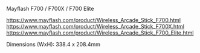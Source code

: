 Mayflash F700 / F700X / F700 Elite

https://www.mayflash.com/product/Wireless_Arcade_Stick_F700.html
https://www.mayflash.com/product/Wireless_Arcade_Stick_F700X.html
https://www.mayflash.com/product/Wireless_Arcade_Stick_F700_Elite.html

Dimensions (WxH):
338.4 x 208.4mm